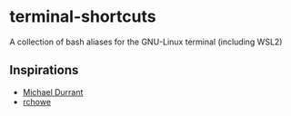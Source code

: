# terminal-shortcuts
A collection of bash aliases for the GNU-Linux terminal (including WSL2)

## Inspirations
- [Michael Durrant](https://unix.stackexchange.com/a/129283)
- [rchowe](https://gist.github.com/rchowe/1727301)
